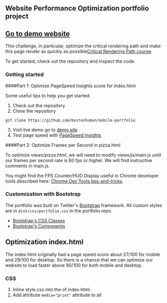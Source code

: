 ## Website Performance Optimization portfolio project

## [Go to demo website](http://bostonhuman.github.io/mobile-portfolio)

This challenge, in particular, optimize the critical rendering path and make this page render as quickly as possible[Critical Rendering Path course](https://www.udacity.com/course/ud884).

To get started, check out the repository and inspect the code.

### Getting started

####Part 1: Optimize PageSpeed Insights score for index.html

Some useful tips to help you get started:

1. Check out the repository
2. Clone the repository 

  ```
  git clone https://github.com/bostonhuman/mobile-portfolio
  
  ```

3. Visit live demo go to [demo site](http://bostonhuman.github.io/mobile-portfolio)
4. Test page speed with [PageSpeed Insights](https://developers.google.com/speed/pagespeed/insights/)

####Part 2: Optimize Frames per Second in pizza.html

To optimize views/pizza.html, we will need to modify views/js/main.js until our frames per second rate is 60 fps or higher. We will find instructive comments in main.js. 

You might find the FPS Counter/HUD Display useful in Chrome developer tools described here: [Chrome Dev Tools tips-and-tricks](https://developer.chrome.com/devtools/docs/tips-and-tricks).

### Customization with Bootstrap
The portfolio was built on Twitter's <a href="http://getbootstrap.com/">Bootstrap</a> framework. All custom styles are in `dist/css/portfolio.css` in the portfolio repo.

* <a href="http://getbootstrap.com/css/">Bootstrap's CSS Classes</a>
* <a href="http://getbootstrap.com/components/">Bootstrap's Components</a>

## Optimization index.html

The index.html originally had a page speed score about 27/100 for mobile
and 29/100 for desktop. So there is a chance that we can optimize our 
website to load faster above 90/100 for both mobile and desktop.

### CSS

1. Inline style.css into the <head> of index.html.
2. Add attribute ```media="print"``` attribute to all <script> tags so the browser understands when to use print.css.

### JavaScript

1. We added the ```async``` attribute to all <script> tags. So this technique tells the browser that it does not have to block DOM construction. And it doesn't block on CSSOM, so the script can't block the critical rendering path.

### The build tool Grunt

1. Minify and compress HTML, CSS and JS.
2. Minify and compress all images.

















